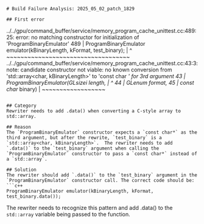 ```
# Build Failure Analysis: 2025_05_02_patch_1829

## First error

```
../../gpu/command_buffer/service/memory_program_cache_unittest.cc:489:25: error: no matching constructor for initialization of 'ProgramBinaryEmulator'
  489 |   ProgramBinaryEmulator emulator(kBinaryLength, kFormat, test_binary);
      |                         ^        ~~~~~~~~~~~~~~~~~~~~~~~~~~~~~~~~~~~
../../gpu/command_buffer/service/memory_program_cache_unittest.cc:43:3: note: candidate constructor not viable: no known conversion from 'std::array<char, kBinaryLength>' to 'const char *' for 3rd argument
   43 |   ProgramBinaryEmulator(GLsizei length,
      |   ^
   44 |                         GLenum format,
   45 |                         const char* binary)
      |                         ~~~~~~~~~~~~~~~~~~
```

## Category
Rewriter needs to add .data() when converting a C-style array to std::array.

## Reason
The `ProgramBinaryEmulator` constructor expects a `const char*` as the third argument, but after the rewrite, `test_binary` is a `std::array<char, kBinaryLength>`.  The rewriter needs to add `.data()` to the `test_binary` argument when calling the `ProgramBinaryEmulator` constructor to pass a `const char*` instead of a `std::array`.

## Solution
The rewriter should add `.data()` to the `test_binary` argument in the `ProgramBinaryEmulator` constructor call. The correct code should be:
```c++
ProgramBinaryEmulator emulator(kBinaryLength, kFormat, test_binary.data());
```

The rewriter needs to recognize this pattern and add .data() to the `std::array` variable being passed to the function.
